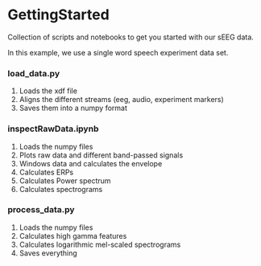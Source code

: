 # GettingStarted
Collection of scripts and notebooks to get you started with our sEEG data.

In this example, we use a single word speech experiment data set.

### load_data.py
1. Loads the xdf file
2. Aligns the different streams (eeg, audio, experiment markers)
3. Saves them into a numpy format

### inspectRawData.ipynb
1. Loads the numpy files
2. Plots raw data and different band-passed signals
3. Windows data and calculates the envelope
4. Calculates ERPs
5. Calculates Power spectrum
6. Calculates spectrograms

### process_data.py
1. Loads the numpy files
2. Calculates high gamma features
3. Calculates logarithmic mel-scaled spectrograms
4. Saves everything

